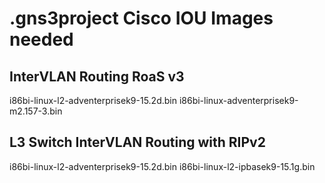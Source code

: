 # .gns3project Cisco IOU Images needed

## InterVLAN Routing RoaS v3
i86bi-linux-l2-adventerprisek9-15.2d.bin
i86bi-linux-adventerprisek9-m2.157-3.bin

## L3 Switch InterVLAN Routing with RIPv2
i86bi-linux-l2-adventerprisek9-15.2d.bin
i86bi-linux-l2-ipbasek9-15.1g.bin
